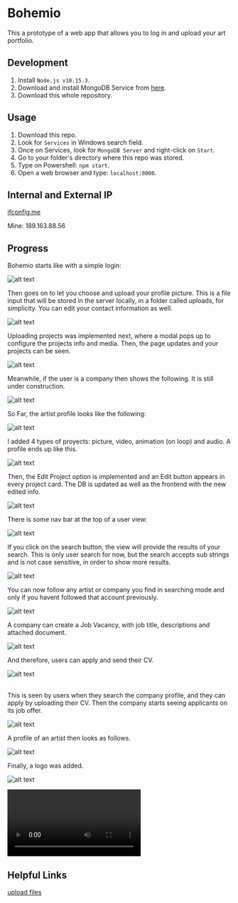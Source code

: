 # Bohemio

This a prototype of a web app that allows you to log in and upload your art portfolio. <br />

## Development

1. Install `Node.js v10.15.3`.<br />
2. Download and install MongoDB Service from [here](https://www.mongodb.com/es).<br />
3. Download this whole repository.<br />

## Usage

1. Download this repo. <br />
2. Look for `Services` in Windows search field. <br />
3. Once on Services, look for `MongoDB Server` and right-click on `Start`. <br />
4. Go to your folder's directory where this repo was stored. <br />
5. Type on Powershell: `npm start`. <br />
6. Open a web browser and type: `localhost:8000`. <br />

## Internal and External IP

[ifconfig.me](http://ifconfig.me/ip) <br />

Mine: 189.163.88.56 <br />

## Progress

Bohemio starts like with a simple login:<br />

![alt text](https://github.com/the-other-mariana/art-hub-prototype/blob/master/evidences/login01.png?raw=true) <br />

Then goes on to let you choose and upload your profile picture. This is a file input that will be stored in the server locally, in a folder called uploads, for simplicity. You can edit your contact information as well. <br />

![alt text](https://github.com/the-other-mariana/art-hub-prototype/blob/master/evidences/contact-info.png?raw=true) <br />

Uploading projects was implemented next, where a modal pops up to configure the projects info and media. Then, the page updates and your projects can be seen. <br />

![alt text](https://github.com/the-other-mariana/art-hub-prototype/blob/master/evidences/projects-front.png?raw=true) <br />

Meanwhile, if the user is a company then shows the following. It is still under construction. <br />

![alt text](https://github.com/the-other-mariana/art-hub-prototype/blob/master/evidences/company-prof.png?raw=true) <br />

So Far, the artist profile looks like the following: <br />

![alt text](https://github.com/the-other-mariana/art-hub-prototype/blob/master/evidences/projects-gif.gif) <br />

I added 4 types of proyects: picture, video, animation (on loop) and audio. A profile ends up like this. <br />

![alt text](https://github.com/the-other-mariana/art-hub-prototype/blob/master/evidences/project-types.png?raw=true) <br />

Then, the Edit Project option is implemented and an Edit button appears in every project card. The DB is updated as well as the frontend with the new edited info. <br />

![alt text](https://github.com/the-other-mariana/art-hub-prototype/blob/master/evidences/edit-projects.png?raw=true) <br />

There is some nav bar at the top of a user view: <br />

![alt text](https://github.com/the-other-mariana/art-hub-prototype/blob/master/evidences/nav-bar.png?raw=true) <br />

If you click on the search button, the view will provide the results of your search. This is only user search for now, but the search accepts sub strings and is not case sensitive, in order to show more results. <br />

![alt text](https://github.com/the-other-mariana/art-hub-prototype/blob/master/evidences/search-results-02.png?raw=true) <br />

You can now follow any artist or company you find in searching mode and only if you havent followed that account previously. <br />

![alt text](https://github.com/the-other-mariana/art-hub-prototype/blob/master/evidences/follow-found-user.png?raw=true) <br />

A company can create a Job Vacancy, with job title, descriptions and attached document. <br />

![alt text](https://github.com/the-other-mariana/art-hub-prototype/blob/master/evidences/vacancy-fields.png?raw=true) <br />

And therefore, users can apply and send their CV. <br />

![alt text](https://github.com/the-other-mariana/art-hub-prototype/blob/master/evidences/apply.png?raw=true) <br /> <br />

This is seen by users when they search the company profile, and they can apply by uploading their CV. Then the company starts seeing applicants on its job offer.

![alt text](https://github.com/the-other-mariana/art-hub-prototype/blob/master/evidences/applicants-02.png?raw=true) <br />

A profile of an artist then looks as follows. <br />

![alt text](https://github.com/the-other-mariana/art-hub-prototype/blob/master/evidences/current-profile.png?raw=true) <br />

Finally, a logo was added. <br />

![alt text](https://github.com/the-other-mariana/art-hub-prototype/blob/master/evidences/logo.png?raw=true) <br />

<video src="https://github.com/the-other-mariana/art-hub-prototype/blob/master/evidences/Bohemio-demo.mp4" controls>Video Here</video>


## Helpful Links

[upload files](https://www.youtube.com/watch?v=9Qzmri1WaaE&t=392s) <br />
